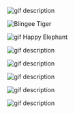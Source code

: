 <!--begin team ponies-->

<!--end team ponies-->
<!--begin team bunnies-->

<!--end team bunnies-->
<!--begin team tigers-->
![gif description](http://37.media.tumblr.com/tumblr_m9skqxFbps1rxfqqzo2_400.gif)

![Blingee Tiger](http://http://image.blingee.com/images19/content/output/000/000/000/79c/756116724_168362.gif)

![gif Happy Elephant](https://i.chzbgr.com/maxW500/6806376192/h13D80AD0/)

![gif description](http://viralcircus.com/wp-content/uploads/2013/12/11.gif)

![gif description](http://24.media.tumblr.com/tumblr_loeu0t80JE1qj5jozo1_500.gif)

![gif description](http://data.whicdn.com/images/9924676/tumblr_llf8n0VAS91qaay1oo1_500_large.gif)

![gif description](http://data.whicdn.com/images/31308363/tumblr_ll40kpUpaA1qaay1oo1_500_large.gif)

![gif description](http://media.giphy.com/media/hsrPf1h1VugHm/giphy.gif)


<!--end team tigers-->
<!--begin team alpacas-->

<!--end team alpacas-->
<!--begin team ducks-->

<!--end team ducks-->
